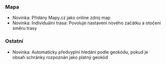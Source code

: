  
### Mapa
- Novinka: Přidány Mapy.cz jako online zdroj map
- Novinka: Individuální trasa: Povoluje nastavení nového začátku a otočení směru trasy

### Ostatní
- Novinka: Automaticky předvyplní hledání podle geokódu, pokud je obsah schránky rozpoznán jako platný geokód
